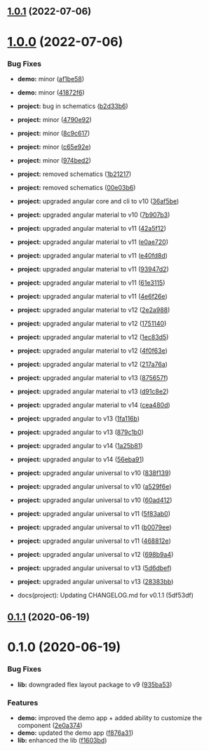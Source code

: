 ## [1.0.1](https://github.com/angular-material-extensions/input-counter/compare/1.0.0...1.0.1) (2022-07-06)

# [1.0.0](https://github.com/angular-material-extensions/input-counter/compare/0.1.1...1.0.0) (2022-07-06)


### Bug Fixes

* **demo:** minor ([af1be58](https://github.com/angular-material-extensions/input-counter/commit/af1be58c2288a8e3564561268fe4e3e4e8dde04d))
* **demo:** minor ([41872f6](https://github.com/angular-material-extensions/input-counter/commit/41872f6f5917f38027b4a631e2d06b1e0dd0d4e7))
* **project:** bug in schematics ([b2d33b6](https://github.com/angular-material-extensions/input-counter/commit/b2d33b69208203a647f0bc9fada0c045f3a60b31))
* **project:** minor ([4790e92](https://github.com/angular-material-extensions/input-counter/commit/4790e920783bdc08274e0a32cb9e20a9275c4d3d))
* **project:** minor ([8c9c617](https://github.com/angular-material-extensions/input-counter/commit/8c9c617a8bb7719630b71b690d4783e981c43f88))
* **project:** minor ([c65e92e](https://github.com/angular-material-extensions/input-counter/commit/c65e92ea35b860e3efc7710367f7c1aa661e005f))
* **project:** minor ([974bed2](https://github.com/angular-material-extensions/input-counter/commit/974bed2f71b54a5be6c31a88a5bae88f14ebc5f2))
* **project:** removed schematics ([1b21217](https://github.com/angular-material-extensions/input-counter/commit/1b2121768b2ee89820d26a0ca4e633a91a6b1dda))
* **project:** removed schematics ([00e03b6](https://github.com/angular-material-extensions/input-counter/commit/00e03b6e5e3a629d7efb402670167a6d71f04e68))
* **project:** upgraded angular core and cli to v10 ([36af5be](https://github.com/angular-material-extensions/input-counter/commit/36af5bee03a54c0f51b0b2b24ca4946587f5918d))
* **project:** upgraded angular material to v10 ([7b907b3](https://github.com/angular-material-extensions/input-counter/commit/7b907b370e0e1c46918d2c381dd40cd701c04ace))
* **project:** upgraded angular material to v11 ([42a5f12](https://github.com/angular-material-extensions/input-counter/commit/42a5f12f8b073bedb6501a472738e883be5cabd3))
* **project:** upgraded angular material to v11 ([e0ae720](https://github.com/angular-material-extensions/input-counter/commit/e0ae7205005763594615cad342fe968d4d90f010))
* **project:** upgraded angular material to v11 ([e40fd8d](https://github.com/angular-material-extensions/input-counter/commit/e40fd8d38495e3c0de8c0dcee534bb13d39c8d1a))
* **project:** upgraded angular material to v11 ([93947d2](https://github.com/angular-material-extensions/input-counter/commit/93947d282b7e53f9771c231552270da79698c85f))
* **project:** upgraded angular material to v11 ([61e3115](https://github.com/angular-material-extensions/input-counter/commit/61e31152d842379b38f79272597bf0f550c181eb))
* **project:** upgraded angular material to v11 ([4e6f26e](https://github.com/angular-material-extensions/input-counter/commit/4e6f26e4a7cef616a3cbe92b71b01f78f29050c5))
* **project:** upgraded angular material to v12 ([2e2a988](https://github.com/angular-material-extensions/input-counter/commit/2e2a98882b979bd78e516277d44f91aa9a10e856))
* **project:** upgraded angular material to v12 ([1751140](https://github.com/angular-material-extensions/input-counter/commit/175114078ee38b4bcf73e47fbb52ba585af27ad1))
* **project:** upgraded angular material to v12 ([1ec83d5](https://github.com/angular-material-extensions/input-counter/commit/1ec83d574f63e0a59b2113df86a64a2d395b7e1e))
* **project:** upgraded angular material to v12 ([4f0f63e](https://github.com/angular-material-extensions/input-counter/commit/4f0f63efaede1efe92d34f7d7f533ce77aa068a1))
* **project:** upgraded angular material to v12 ([217a76a](https://github.com/angular-material-extensions/input-counter/commit/217a76a60f3acea1a4bb462f9c3bf58595313df1))
* **project:** upgraded angular material to v13 ([875657f](https://github.com/angular-material-extensions/input-counter/commit/875657fd76c1e4f9feb649a5efe15ddda50c1b0c))
* **project:** upgraded angular material to v13 ([d91c8e2](https://github.com/angular-material-extensions/input-counter/commit/d91c8e25813cca4b2ffdf6db85f5fd506a27de15))
* **project:** upgraded angular material to v14 ([cea480d](https://github.com/angular-material-extensions/input-counter/commit/cea480d1ae466a7ccfc230e7bc8d079cb4421d2f))
* **project:** upgraded angular to v13 ([1fa116b](https://github.com/angular-material-extensions/input-counter/commit/1fa116b7537feac26d12648f66641cd64ec20a66))
* **project:** upgraded angular to v13 ([879c1b0](https://github.com/angular-material-extensions/input-counter/commit/879c1b061d9740c9b1d19397d5f9facdd0e050ae))
* **project:** upgraded angular to v14 ([1a25b81](https://github.com/angular-material-extensions/input-counter/commit/1a25b81bad1aa623c373da53c44b28fa4ee700c9))
* **project:** upgraded angular to v14 ([56eba91](https://github.com/angular-material-extensions/input-counter/commit/56eba913a068cc024d6c3e9afa61396a141e8fc7))
* **project:** upgraded angular universal to v10 ([838f139](https://github.com/angular-material-extensions/input-counter/commit/838f1397d321c15176576aded816d6862527afdd))
* **project:** upgraded angular universal to v10 ([a529f6e](https://github.com/angular-material-extensions/input-counter/commit/a529f6e8104ccc8b1a8c178eb942903e0a6bcb00))
* **project:** upgraded angular universal to v10 ([60ad412](https://github.com/angular-material-extensions/input-counter/commit/60ad412bf4637194fb80a431923a61945fcec1ad))
* **project:** upgraded angular universal to v11 ([5f83ab0](https://github.com/angular-material-extensions/input-counter/commit/5f83ab0956e6a76f69e97b1de78df61a5825881d))
* **project:** upgraded angular universal to v11 ([b0079ee](https://github.com/angular-material-extensions/input-counter/commit/b0079ee8f2da7d8243b375e18ccb851d8afc3967))
* **project:** upgraded angular universal to v11 ([468812e](https://github.com/angular-material-extensions/input-counter/commit/468812e01cf6d8a81bdf3360eb70a2e06cdca6a5))
* **project:** upgraded angular universal to v12 ([698b9a4](https://github.com/angular-material-extensions/input-counter/commit/698b9a46e217f1a1e620ce9ecd6ec23fc91e610e))
* **project:** upgraded angular universal to v13 ([5d6dbef](https://github.com/angular-material-extensions/input-counter/commit/5d6dbefa66e19b0a7088ccfeabc2b0a7b1a70b8e))
* **project:** upgraded angular universal to v13 ([28383bb](https://github.com/angular-material-extensions/input-counter/commit/28383bb2a699fb8cc38abe02c57eab541d4d0c2c))

* docs(project): Updating CHANGELOG.md for v0.1.1 (5df53df)



## [0.1.1](https://github.com/angular-material-extensions/input-counter/compare/0.1.0...0.1.1) (2020-06-19)

# 0.1.0 (2020-06-19)


### Bug Fixes

* **lib:** downgraded flex layout package to v9 ([935ba53](https://github.com/angular-material-extensions/input-counter/commit/935ba53b6505f5ff085ed94be83ba2538b0d91b4))


### Features

* **demo:** improved the demo app + added ability to customize the component ([2e0a374](https://github.com/angular-material-extensions/input-counter/commit/2e0a3744ee79a71aab3fd0ab92449e84a4195933))
* **demo:** updated the demo app ([f876a31](https://github.com/angular-material-extensions/input-counter/commit/f876a31028f33c33e4e088f10255eadacb6e497b))
* **lib:** enhanced the lib ([f1603bd](https://github.com/angular-material-extensions/input-counter/commit/f1603bd902cf4479ca2f5ab7a074c4ef51ed6b7e))

